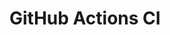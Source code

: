 # GitHub Actions CI































































































































































































































































































































































































































































































































































































































































































































































































































































































































































































































































































































































































































































































































































































































































































































































































































































































































































































































































































































































































































































































































































































































































































































































